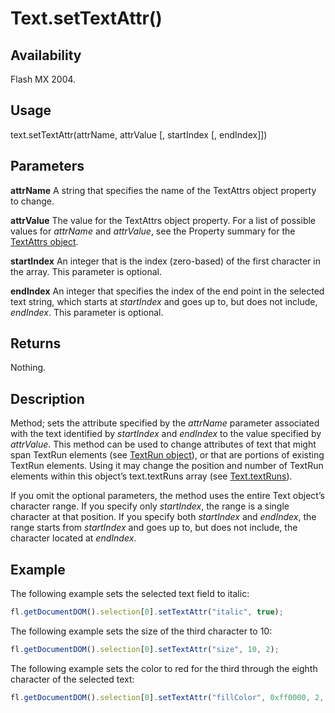 # Text.setTextAttr()

## Availability

Flash MX 2004.

## Usage

text.setTextAttr(attrName, attrValue [, startIndex [, endIndex]])

## Parameters

**attrName** A string that specifies the name of the TextAttrs object property to change.

**attrValue** The value for the TextAttrs object property.
For a list of possible values for *attrName* and *attrValue*, see the Property summary for the [TextAttrs object](../TextAttrs_object/TextAttrs_summary.md).

**startIndex** An integer that is the index (zero-based) of the first character in the array. This parameter is optional.

**endIndex** An integer that specifies the index of the end point in the selected text string, which starts at *startIndex* and goes up to, but does not include, *endIndex*. This parameter is optional.

## Returns

Nothing.

## Description

Method; sets the attribute specified by the *attrName* parameter associated with the text identified by *startIndex* and *endIndex* to the value specified by *attrValue*. This method can be used to change attributes of text that might span TextRun elements (see [TextRun object](../TextRun_object/TextRun_summary.md)), or that are portions of existing TextRun elements. Using it may change the position and number of TextRun elements within this object’s text.textRuns array (see [Text.textRuns](../Text_object/Text27.md)).

If you omit the optional parameters, the method uses the entire Text object’s character range. If you specify only *startIndex*, the range is a single character at that position. If you specify both *startIndex* and *endIndex*, the range starts from *startIndex* and goes up to, but does not include, the character located at *endIndex*.

## Example

The following example sets the selected text field to italic:

```javascript
fl.getDocumentDOM().selection[0].setTextAttr("italic", true);
```

The following example sets the size of the third character to 10:

```javascript
fl.getDocumentDOM().selection[0].setTextAttr("size", 10, 2);
```

The following example sets the color to red for the third through the eighth character of the selected text:

```javascript
fl.getDocumentDOM().selection[0].setTextAttr("fillColor", 0xff0000, 2, 8);
```

